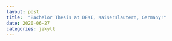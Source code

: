 ```yaml
---
layout: post
title:  "Bachelor Thesis at DFKI, Kaiserslautern, Germany!"
date: 2020-06-27
categories: jekyll
---
```



